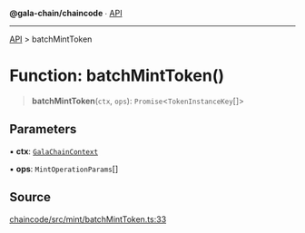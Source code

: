 **@gala-chain/chaincode** ∙ [API](../exports.md)

***

[API](../exports.md) > batchMintToken

# Function: batchMintToken()

> **batchMintToken**(`ctx`, `ops`): `Promise`\<`TokenInstanceKey`[]\>

## Parameters

▪ **ctx**: [`GalaChainContext`](../classes/GalaChainContext.md)

▪ **ops**: `MintOperationParams`[]

## Source

[chaincode/src/mint/batchMintToken.ts:33](https://github.com/GalaChain/sdk/blob/bcbbb18/chaincode/src/mint/batchMintToken.ts#L33)

